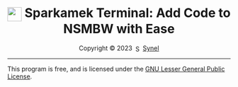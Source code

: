 <h1 align="center"><img src="https://raw.githubusercontent.com/Synell/Sparkamek/main/data/icons/Sparkamek.svg" width="32" align="center" /> Sparkamek Terminal: Add Code to NSMBW with Ease</h1>
<p align="center">Copyright © 2023 <a href="https://github.com/Synell"><img src="https://avatars.githubusercontent.com/u/70210528?v=4" title="Synel" width="16" height="16" align="center"></a> <a href="https://github.com/Synell">Synel</a></p>
</p>

----------------------------------------------------------------------

This program is free, and is licensed under the <a href="https://github.com/Synell/Sparkamek-Terminal/blob/main/LICENSE">GNU Lesser General Public License</a>.
